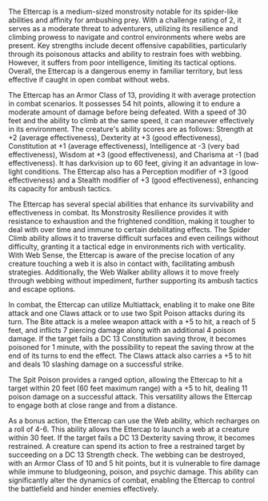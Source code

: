 The Ettercap is a medium-sized monstrosity notable for its spider-like abilities and affinity for ambushing prey. With a challenge rating of 2, it serves as a moderate threat to adventurers, utilizing its resilience and climbing prowess to navigate and control environments where webs are present. Key strengths include decent offensive capabilities, particularly through its poisonous attacks and ability to restrain foes with webbing. However, it suffers from poor intelligence, limiting its tactical options. Overall, the Ettercap is a dangerous enemy in familiar territory, but less effective if caught in open combat without webs.

The Ettercap has an Armor Class of 13, providing it with average protection in combat scenarios. It possesses 54 hit points, allowing it to endure a moderate amount of damage before being defeated. With a speed of 30 feet and the ability to climb at the same speed, it can maneuver effectively in its environment. The creature's ability scores are as follows: Strength at +2 (average effectiveness), Dexterity at +3 (good effectiveness), Constitution at +1 (average effectiveness), Intelligence at -3 (very bad effectiveness), Wisdom at +3 (good effectiveness), and Charisma at -1 (bad effectiveness). It has darkvision up to 60 feet, giving it an advantage in low-light conditions. The Ettercap also has a Perception modifier of +3 (good effectiveness) and a Stealth modifier of +3 (good effectiveness), enhancing its capacity for ambush tactics.

The Ettercap has several special abilities that enhance its survivability and effectiveness in combat. Its Monstrosity Resilience provides it with resistance to exhaustion and the frightened condition, making it tougher to deal with over time and immune to certain debilitating effects. The Spider Climb ability allows it to traverse difficult surfaces and even ceilings without difficulty, granting it a tactical edge in environments rich with verticality. With Web Sense, the Ettercap is aware of the precise location of any creature touching a web it is also in contact with, facilitating ambush strategies. Additionally, the Web Walker ability allows it to move freely through webbing without impediment, further supporting its ambush tactics and escape options.

In combat, the Ettercap can utilize Multiattack, enabling it to make one Bite attack and one Claws attack or to use two Spit Poison attacks during its turn. The Bite attack is a melee weapon attack with a +5 to hit, a reach of 5 feet, and inflicts 7 piercing damage along with an additional 4 poison damage. If the target fails a DC 13 Constitution saving throw, it becomes poisoned for 1 minute, with the possibility to repeat the saving throw at the end of its turns to end the effect. The Claws attack also carries a +5 to hit and deals 10 slashing damage on a successful strike. 

The Spit Poison provides a ranged option, allowing the Ettercap to hit a target within 20 feet (60 feet maximum range) with a +5 to hit, dealing 11 poison damage on a successful attack. This versatility allows the Ettercap to engage both at close range and from a distance.

As a bonus action, the Ettercap can use the Web ability, which recharges on a roll of 4-6. This ability allows the Ettercap to launch a web at a creature within 30 feet. If the target fails a DC 13 Dexterity saving throw, it becomes restrained. A creature can spend its action to free a restrained target by succeeding on a DC 13 Strength check. The webbing can be destroyed, with an Armor Class of 10 and 5 hit points, but it is vulnerable to fire damage while immune to bludgeoning, poison, and psychic damage. This ability can significantly alter the dynamics of combat, enabling the Ettercap to control the battlefield and hinder enemies effectively.